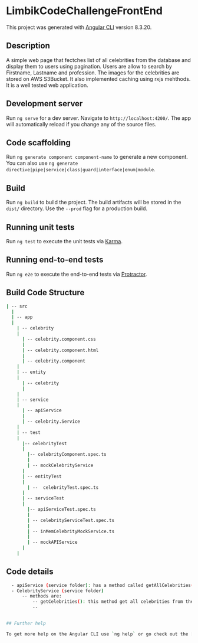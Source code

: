# LimbikCodeChallengeFrontEnd

This project was generated with [Angular CLI](https://github.com/angular/angular-cli) version 8.3.20.

## Description

A simple web page that fectches list of all celebrities from the database and display them to users using pagination. Users are allow to search by Firstname, Lastname and profession. The images for the celebrities are stored on AWS S3Bucket. It also implemented caching using rxjs mehthods. It is a well tested web application.

## Development server

Run `ng serve` for a dev server. Navigate to `http://localhost:4200/`. The app will automatically reload if you change any of the source files.

## Code scaffolding

Run `ng generate component component-name` to generate a new component. You can also use `ng generate directive|pipe|service|class|guard|interface|enum|module`.

## Build

Run `ng build` to build the project. The build artifacts will be stored in the `dist/` directory. Use the `--prod` flag for a production build.

## Running unit tests

Run `ng test` to execute the unit tests via [Karma](https://karma-runner.github.io).

## Running end-to-end tests

Run `ng e2e` to execute the end-to-end tests via [Protractor](http://www.protractortest.org/).

## Build Code Structure
```bash
| -- src
  |
  | -- app 
  |
    | -- celebrity
    | 
      | -- celebrity.component.css
      |
      | -- celebrity.component.html
      |
      | -- celebrity.component
    |
    | -- entity
    |
      | -- celebrity
      |
    |
    | -- service
    |
      | -- apiService
      |
      | -- celebrity.Service
    |  
    | -- test
    |
      |-- celebrityTest
      |
        |-- celebrityComponent.spec.ts
        |
        | -- mockCelebrityService
      |
      | -- entityTest 
      |
        | --  celebrityTest.spec.ts
      |
      | -- serviceTest
      |
        |-- apiServiceTest.spec.ts
        |
        | -- celebrityServiceTest.spec.ts
        |
        | -- inMemCelebrityMockService.ts
        |
        | -- mockAPIService
      |
    |
  ```

## Code details
```bash
  - apiService (service folder): has a method called getAllCelebrities() with parameter. This method calls http get         method. API Url is passed to the http get method from app.config.ts using @Inject(). http get method fecthes data       from the server and return an Observable
  - CelebrityService (service folder) 
      -- methods are:
          -- getCelebrities(): this method get all celebrities from the databse by calling  getAllCelebrities in API                  Service. It returns Observable
          -- 
  

## Further help

To get more help on the Angular CLI use `ng help` or go check out the [Angular CLI README](https://github.com/angular/angular-cli/blob/master/README.md).
